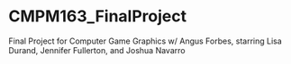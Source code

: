 # CMPM163_FinalProject
Final Project for Computer Game Graphics w/ Angus Forbes, starring Lisa Durand, Jennifer Fullerton, and Joshua Navarro
